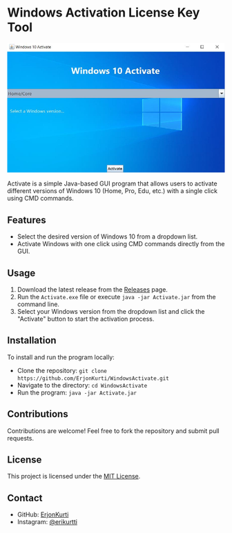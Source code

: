 # Windows Activation License Key Tool

![Windows 10 Activation Tool](win10.jpg)

Activate is a simple Java-based GUI program that allows users to activate different versions of Windows 10 (Home, Pro, Edu, etc.) with a single click using CMD commands.

## Features
- Select the desired version of Windows 10 from a dropdown list.
- Activate Windows with one click using CMD commands directly from the GUI.

## Usage
1. Download the latest release from the [Releases](link-to-releases) page.
2. Run the `Activate.exe` file or execute `java -jar Activate.jar` from the command line.
3. Select your Windows version from the dropdown list and click the "Activate" button to start the activation process.

## Installation
To install and run the program locally:
- Clone the repository: `git clone https://github.com/ErjonKurti/WindowsActivate.git`
- Navigate to the directory: `cd WindowsActivate`
- Run the program: `java -jar Activate.jar`

## Contributions
Contributions are welcome! Feel free to fork the repository and submit pull requests.

## License
This project is licensed under the [MIT License](LICENSE).

## Contact
- GitHub: [ErjonKurti](https://github.com/ErjonKurti)
- Instagram: [@erikurtti](https://instagram.com/erikurtti)